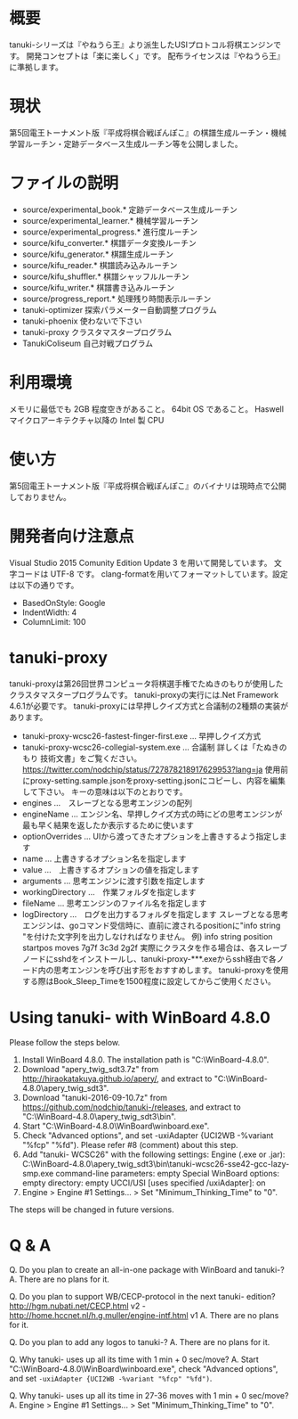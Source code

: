 # 概要
tanuki-シリーズは『やねうら王』より派生したUSIプロトコル将棋エンジンです。
開発コンセプトは「楽に楽しく」です。
配布ライセンスは『やねうら王』に準拠します。


# 現状
第5回電王トーナメント版『平成将棋合戦ぽんぽこ』の棋譜生成ルーチン・機械学習ルーチン・定跡データベース生成ルーチン等を公開しました。


# ファイルの説明
* source/experimental_book.* 定跡データベース生成ルーチン
* source/experimental_learner.* 機械学習ルーチン
* source/experimental_progress.* 進行度ルーチン
* source/kifu_converter.* 棋譜データ変換ルーチン
* source/kifu_generator.* 棋譜生成ルーチン
* source/kifu_reader.* 棋譜読み込みルーチン
* source/kifu_shuffler.* 棋譜シャッフルルーチン
* source/kifu_writer.* 棋譜書き込みルーチン
* source/progress_report.* 処理残り時間表示ルーチン
* tanuki-optimizer 探索パラメーター自動調整プログラム
* tanuki-phoenix 使わないで下さい
* tanuki-proxy クラスタマスタープログラム
* TanukiColiseum 自己対戦プログラム


# 利用環境
メモリに最低でも 2GB 程度空きがあること。
64bit OS であること。
Haswell マイクロアーキテクチャ以降の Intel 製 CPU


# 使い方
第5回電王トーナメント版『平成将棋合戦ぽんぽこ』のバイナリは現時点で公開しておりません。


# 開発者向け注意点
Visual Studio 2015 Comunity Edition Update 3 を用いて開発しています。
文字コードは UTF-8 です。
clang-formatを用いてフォーマットしています。設定は以下の通りです。
* BasedOnStyle: Google
* IndentWidth: 4
* ColumnLimit: 100


# tanuki-proxy
tanuki-proxyは第26回世界コンピュータ将棋選手権でたぬきのもりが使用したクラスタマスタープログラムです。
tanuki-proxyの実行には.Net Framework 4.6.1が必要です。
tanuki-proxyには早押しクイズ方式と合議制の2種類の実装があります。
* tanuki-proxy-wcsc26-fastest-finger-first.exe … 早押しクイズ方式
* tanuki-proxy-wcsc26-collegial-system.exe … 合議制
詳しくは「たぬきのもり 技術文書」をご覧ください。 https://twitter.com/nodchip/status/727878218917629953?lang=ja
使用前にproxy-setting.sample.jsonをproxy-setting.jsonにコピーし、内容を編集して下さい。
キーの意味は以下のとおりです。
* engines …　スレーブとなる思考エンジンの配列
* engineName … エンジン名、早押しクイズ方式の時にどの思考エンジンが最も早く結果を返したか表示するために使います
* optionOverrides … UIから渡ってきたオプションを上書きするよう指定します
* name … 上書きするオプション名を指定します
* value …　上書きするオプションの値を指定します
* arguments … 思考エンジンに渡す引数を指定します
* workingDirectory …　作業フォルダを指定します
* fileName … 思考エンジンのファイル名を指定します
* logDirectory …　ログを出力するフォルダを指定します
スレーブとなる思考エンジンは、goコマンド受信時に、直前に渡されるpositionに"info string "を付けた文字列を出力しなければなりません。
例) info string position startpos moves 7g7f 3c3d 2g2f
実際にクラスタを作る場合は、各スレーブノードにsshdをインストールし、tanuki-proxy-***.exeからssh経由で各ノード内の思考エンジンを呼び出す形をおすすめします。
tanuki-proxyを使用する際はBook_Sleep_Timeを1500程度に設定してからご使用ください。


# Using tanuki- with WinBoard 4.8.0
Please follow the steps below.

1. Install WinBoard 4.8.0. The installation path is "C:\WinBoard-4.8.0".
2. Download "apery_twig_sdt3.7z" from http://hiraokatakuya.github.io/apery/, and extract to "C:\WinBoard-4.8.0\apery_twig_sdt3".
3. Download "tanuki-2016-09-10.7z" from https://github.com/nodchip/tanuki-/releases, and extract to "C:\WinBoard-4.8.0\apery_twig_sdt3\bin".
4. Start "C:\WinBoard-4.8.0\WinBoard\winboard.exe".
5. Check "Advanced options", and set -uxiAdapter {UCI2WB -%variant "%fcp" "%fd"). Please refer #8 (comment) about this step.
6. Add "tanuki- WCSC26" with the following settings:
      Engine (.exe or .jar): C:\WinBoard-4.8.0\apery_twig_sdt3\bin\tanuki-wcsc26-sse42-gcc-lazy-smp.exe
      command-line parameters: empty
      Special WinBoard options: empty
      directory: empty
      UCCI/USI [uses specified /uxiAdapter]: on
7. Engine > Engine #1 Settings... > Set "Minimum_Thinking_Time" to "0".

The steps will be changed in future versions.

# Q & A
Q. Do you plan to create an all-in-one package with WinBoard and tanuki-?
A. There are no plans for it.

Q. Do you plan to support WB/CECP-protocol in the next tanuki- edition? http://hgm.nubati.net/CECP.html v2 - http://home.hccnet.nl/h.g.muller/engine-intf.html v1
A. There are no plans for it.

Q. Do you plan to add any logos to tanuki-?
A. There are no plans for it.

Q. Why tanuki- uses up all its time with 1 min + 0 sec/move?
A. Start "C:\WinBoard-4.8.0\WinBoard\winboard.exe", check "Advanced options", and set `-uxiAdapter {UCI2WB -%variant "%fcp" "%fd")`.

Q. Why tanuki- uses up all its time in 27-36 moves with 1 min + 0 sec/move?
A. Engine > Engine #1 Settings... > Set "Minimum_Thinking_Time" to "0".
